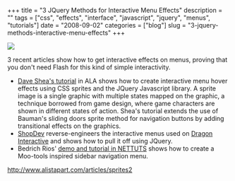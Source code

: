 +++
title = "3 JQuery Methods for Interactive Menu Effects"
description = ""
tags = ["css", "effects", "interface", "javascript", "jquery", "menus", "tutorials"]
date = "2008-09-02"
categories = ["blog"]
slug = "3-jquery-methods-interactive-menu-effects"
+++



  <div class="notebook-screenshot"><a href="http://www.alistapart.com/articles/sprites2"><img src="http://media.konigi.com/bluga/wt48bd50beafb09_0.jpg"/></a></div><p>3 recent articles show how to get interactive effects on menus, proving that you don't need Flash for this kind of simple interactivity. </p>
<ul>
<li><a href="http://www.alistapart.com/articles/sprites2">Dave Shea's tutorial</a> in ALA shows how to create interactive menu hover effects using CSS sprites and the JQuery Javascript library. A sprite image is a single graphic with multiple states mapped on the graphic, a technique borrowed from game design, where game characters are shown in different states of action. Shea's tutorial extends the use of Bauman's sliding doors sprite method for navigation buttons by adding transitional effects on the graphics.</li>
<li><a href="http://www.shopdev.co.uk/blog/animated-menus-using-jquery/">ShopDev</a> reverse-engineers the interactive menus used on <a href="http://dragoninteractive.com/">Dragon Interactive</a> and shows how to pull it off using JQuery.</li>
<li>Bedrich Rios' <a href="http://nettuts.com/html-css-techniques/how-to-create-a-mootools-homepage-inspired-navigation-effect-using-jquery/">demo and tutorial in NETTUTS</a> shows how to create a Moo-tools inspired sidebar navigation menu.</li>
</ul>
    
  <a href="http://www.alistapart.com/articles/sprites2">http://www.alistapart.com/articles/sprites2</a>

